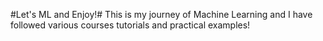 #Let's ML and Enjoy!#
This is my journey of Machine Learning and I have followed various courses tutorials and practical examples!
